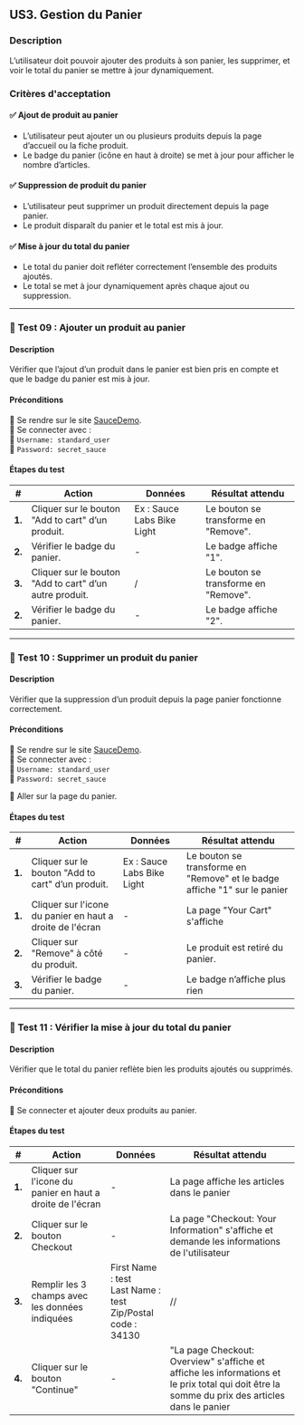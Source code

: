 
## **US3. Gestion du Panier**

### **Description**  
L’utilisateur doit pouvoir ajouter des produits à son panier, les supprimer, et voir le total du panier se mettre à jour dynamiquement.

### **Critères d'acceptation**  

#### ✅ **Ajout de produit au panier**  
- L’utilisateur peut ajouter un ou plusieurs produits depuis la page d’accueil ou la fiche produit.  
- Le badge du panier (icône en haut à droite) se met à jour pour afficher le nombre d’articles.

#### ✅ **Suppression de produit du panier**  
- L’utilisateur peut supprimer un produit directement depuis la page panier.  
- Le produit disparaît du panier et le total est mis à jour.

#### ✅ **Mise à jour du total du panier**  
- Le total du panier doit refléter correctement l’ensemble des produits ajoutés.  
- Le total se met à jour dynamiquement après chaque ajout ou suppression.

---

### **🔹 Test 09 : Ajouter un produit au panier**  

#### **Description**  
Vérifier que l’ajout d’un produit dans le panier est bien pris en compte et que le badge du panier est mis à jour.

#### **Préconditions**  
📍 Se rendre sur le site [SauceDemo](https://www.saucedemo.com).  
📍 Se connecter avec :  
🔑 `Username: standard_user`  
🔑 `Password: secret_sauce`  

#### **Étapes du test**  

| **#** | **Action** | **Données** | **Résultat attendu** |
|-------|-----------|-------------|----------------------|
| **1.** | Cliquer sur le bouton "Add to cart" d’un produit. | Ex : Sauce Labs Bike Light | Le bouton se transforme en "Remove". |
| **2.** | Vérifier le badge du panier. | - | Le badge affiche "1". |
| **3.** | Cliquer sur le bouton "Add to cart" d’un autre produit. | / | Le bouton se transforme en "Remove". |
| **2.** | Vérifier le badge du panier. | - | Le badge affiche "2". |
---

### **🔹 Test 10 : Supprimer un produit du panier**  

#### **Description**  
Vérifier que la suppression d’un produit depuis la page panier fonctionne correctement.

#### **Préconditions**  
📍 Se rendre sur le site [SauceDemo](https://www.saucedemo.com).  
📍 Se connecter avec :  
🔑 `Username: standard_user`  
🔑 `Password: secret_sauce`  

📍 Aller sur la page du panier.

#### **Étapes du test**  

| **#** | **Action** | **Données** | **Résultat attendu** |
|-------|-----------|-------------|----------------------|
| **1.** | Cliquer sur le bouton "Add to cart" d’un produit. | Ex : Sauce Labs Bike Light | Le bouton se transforme en "Remove" et le badge affiche "1" sur le panier |
| **1.** | Cliquer sur l'icone du panier en haut a droite de l'écran | - | La page "Your Cart" s'affiche |
| **2.** | Cliquer sur "Remove" à côté du produit. | - | Le produit est retiré du panier. |
| **3.** | Vérifier le badge du panier. | - | Le badge n’affiche plus rien  |

---

### **🔹 Test 11 : Vérifier la mise à jour du total du panier**  

#### **Description**  
Vérifier que le total du panier reflète bien les produits ajoutés ou supprimés.

#### **Préconditions**  
📍 Se connecter et ajouter deux produits au panier.  

#### **Étapes du test**  

| **#** | **Action** | **Données** | **Résultat attendu** |
|-------|-----------|-------------|----------------------|
| **1.** | Cliquer sur l'icone du panier en haut a droite de l'écran | - | La page affiche les articles dans le panier |
| **2.** | Cliquer sur le bouton Checkout | - | La page "Checkout: Your Information" s'affiche et demande les informations de l'utilisateur |
| **3.** | Remplir les 3 champs avec les données indiquées | First Name : test<br> Last Name : test<br> Zip/Postal code : 34130<br>  | // |
| **4.** | Cliquer sur le bouton "Continue" | - | "La page Checkout: Overview" s'affiche et affiche les informations et le prix total qui doit être la somme du prix des articles dans le panier|